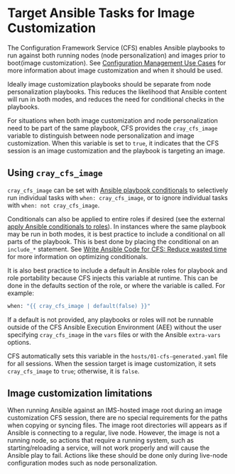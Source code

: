 # Target Ansible Tasks for Image Customization

The Configuration Framework Service \(CFS\) enables Ansible playbooks to run against both running nodes \(node personalization\) and images prior to boot\(image customization\).
See [Configuration Management Use Cases](Configuration_Management.md#use-cases) for more information about image customization and when it should be used.

Ideally image customization playbooks should be separate from node personalization playbooks. This reduces the likelihood that Ansible content will run in both modes, and reduces the need for conditional checks in the playbooks.

For situations when both image customization and node personalization need to be part of the same playbook, CFS provides the `cray_cfs_image` variable to distinguish between
node personalization and image customization. When this variable is set to `true`, it indicates that the CFS session is an image customization and the playbook is targeting an image.

## Using `cray_cfs_image`

`cray_cfs_image` can be set with [Ansible playbook conditionals](https://docs.ansible.com/ansible/latest/user_guide/playbooks_conditionals.html)
to selectively run individual tasks with `when: cray_cfs_image`, or to ignore individual tasks with `when: not cray_cfs_image`.

Conditionals can also be applied to entire roles if desired \(see the external [apply Ansible conditionals to roles](https://docs.ansible.com/ansible/latest/user_guide/playbooks_conditionals.html#applying-when-to-roles-imports-and-includes)\).
In instances where the same playbook may be run in both modes, it is best practice to include a conditional on all parts of the playbook. This is best done by placing the conditional on an `include_*` statement.
See [Write Ansible Code for CFS: Reduce wasted time](Write_Ansible_Code_for_CFS.md#reduce-wasted-time) for more information on optimizing conditionals.

It is also best practice to include a default in Ansible roles for playbook and role portability because CFS injects this variable at runtime. This can be done in the defaults section of the role, or where the variable is called. For example:

```bash
when: "{{ cray_cfs_image | default(false) }}"
```

If a default is not provided, any playbooks or roles will not be runnable outside of the CFS Ansible Execution Environment \(AEE\) without the user specifying `cray_cfs_image` in the `vars` files or with the Ansible `extra-vars` options.

CFS automatically sets this variable in the `hosts/01-cfs-generated.yaml` file for all sessions. When the session target is image customization, it sets `cray_cfs_image` to `true`; otherwise, it is `false`.

## Image customization limitations

When running Ansible against an IMS-hosted image root during an image customization CFS session, there are no special requirements for the paths when copying or syncing files.
The image root directories will appears as if Ansible is connecting to a regular, live node.
However, the image is not a running node, so actions that require a running system, such as starting/reloading a service, will not work properly and will cause the Ansible play to fail.
Actions like these should be done only during live-node configuration modes such as node personalization.
